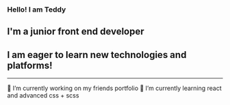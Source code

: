 ### Hello! I am Teddy
## I'm a junior front end developer
## I am eager to learn new technologies and platforms!
----------------------------------------------------------
🔭 I’m currently working on my friends portfolio
🌱 I’m currently learning react and advanced css + scss


<!--
**Tedbool/Tedbool** is a ✨ _special_ ✨ repository because its `README.md` (this file) appears on your GitHub profile.

Here are some ideas to get you started:

- 🔭 I’m currently working on ...
- 🌱 I’m currently learning ...
- 👯 I’m looking to collaborate on ...
- 🤔 I’m looking for help with ...
- 💬 Ask me about ...
- 📫 How to reach me: ...
- 😄 Pronouns: ...
- ⚡ Fun fact: ...
-->

